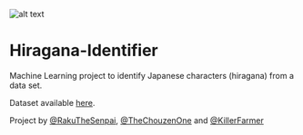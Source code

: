 ![alt text](http://i.imgur.com/rFEs2jM.png "Hiragana")
# Hiragana-Identifier
Machine Learning project to identify Japanese characters (hiragana) from a data set. 

Dataset available [here](https://lab.ndl.go.jp/cms/hiragana73?fbclid=IwAR2isHvlc2sxjzytRbHRXDaNQM__sevaA9azydGpcrUqlgXdK8LcMpXi13E).

Project by [@RakuTheSenpai](https://github.com/RakuTheSenpai), [@TheChouzenOne](https://github.com/TheChouzanOne) and [@KillerFarmer](https://github.com/KillerFarmer)
